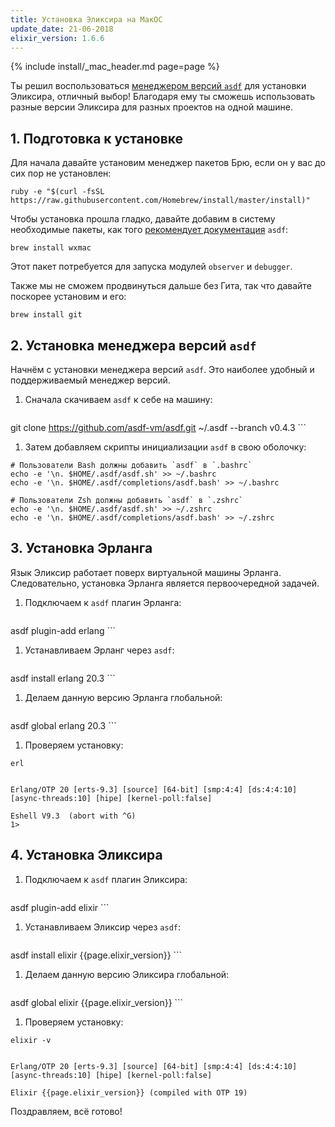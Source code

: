 ```yaml
---
title: Установка Эликсира на МакОC
update_date: 21-06-2018
elixir_version: 1.6.6
---
```


{% include install/_mac_header.md page=page %}

Ты решил воспользоваться [менеджером версий `asdf`](https://github.com/asdf-vm/asdf) для установки Эликсира, отличный выбор! Благодаря ему ты сможешь использовать разные версии Эликсира для разных проектов на одной машине. 

## 1. Подготовка к установке

Для начала давайте установим менеджер пакетов Брю, если он у вас до сих пор не установлен:

```
ruby -e "$(curl -fsSL https://raw.githubusercontent.com/Homebrew/install/master/install)"
```

Чтобы установка прошла гладко, давайте добавим в систему необходимые пакеты, как того [рекомендует документация](https://github.com/asdf-vm/asdf-erlang#before-asdf-install) `asdf`:

```
brew install wxmac
```

Этот пакет потребуется для запуска модулей `observer` и `debugger`.

Также мы не сможем продвинуться дальше без Гита, так что давайте поскорее установим и его:

```
brew install git
```

## 2. Установка менеджера версий `asdf`

Начнём с установки менеджера версий `asdf`. Это наиболее удобный и поддерживаемый менеджер версий. 

1. Сначала скачиваем `asdf` к себе на машину:

    ```
git clone https://github.com/asdf-vm/asdf.git ~/.asdf --branch v0.4.3
    ```

1. Затем добавляем скрипты инициализации `asdf` в свою оболочку:

```
# Пользователи Bash должны добавить `asdf` в `.bashrc`
echo -e '\n. $HOME/.asdf/asdf.sh' >> ~/.bashrc
echo -e '\n. $HOME/.asdf/completions/asdf.bash' >> ~/.bashrc

# Пользователи Zsh должны добавить `asdf` в `.zshrc`
echo -e '\n. $HOME/.asdf/asdf.sh' >> ~/.zshrc
echo -e '\n. $HOME/.asdf/completions/asdf.bash' >> ~/.zshrc
```

## 3. Установка Эрланга

Язык Эликсир работает поверх виртуальной машины Эрланга. Следовательно, установка Эрланга является первоочередной задачей.

1. Подключаем к `asdf` плагин Эрланга:

    ```
asdf plugin-add erlang
    ```

1. Устанавливаем Эрланг через `asdf`:

    ```
asdf install erlang 20.3
    ```

1. Делаем данную версию Эрланга глобальной:

    ```
asdf global erlang 20.3
    ```

1. Проверяем установку:

```
erl


Erlang/OTP 20 [erts-9.3] [source] [64-bit] [smp:4:4] [ds:4:4:10] [async-threads:10] [hipe] [kernel-poll:false]

Eshell V9.3  (abort with ^G)
1>
```
    

## 4. Установка Эликсира

1. Подключаем к `asdf` плагин Эликсира: 

    ```
asdf plugin-add elixir
    ```

1. Устанавливаем Эликсир через `asdf`:

    ```
asdf install elixir {{page.elixir_version}}
    ```
    
1. Делаем данную версию Эликсира глобальной:

    ```
asdf global elixir {{page.elixir_version}}
    ```

1. Проверяем установку:

```
elixir -v


Erlang/OTP 20 [erts-9.3] [source] [64-bit] [smp:4:4] [ds:4:4:10] [async-threads:10] [hipe] [kernel-poll:false]
    
Elixir {{page.elixir_version}} (compiled with OTP 19)
```

Поздравляем, всё готово!